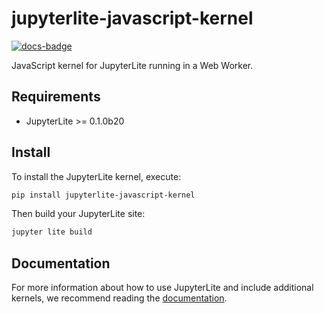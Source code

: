 # jupyterlite-javascript-kernel

[![docs-badge]][docs]

[docs-badge]: https://readthedocs.org/projects/jupyterlite/badge/?version=latest
[docs]: https://jupyterlite.readthedocs.io/en/latest/?badge=latest

JavaScript kernel for JupyterLite running in a Web Worker.

## Requirements

- JupyterLite >= 0.1.0b20

## Install

To install the JupyterLite kernel, execute:

```bash
pip install jupyterlite-javascript-kernel
```

Then build your JupyterLite site:

```bash
jupyter lite build
```

## Documentation

For more information about how to use JupyterLite and include additional kernels, we
recommend reading the [documentation](https://jupyterlite.readthedocs.io/).
